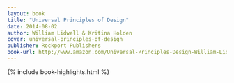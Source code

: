 ```yaml
---
layout: book
title: "Universal Principles of Design"
date: 2014-08-02
author: William Lidwell & Kritina Holden
cover: universal-principles-of-design
publisher: Rockport Publishers
book-url: http://www.amazon.com/Universal-Principles-Design-William-Lidwell-ebook/dp/B003M6A2FW/
---
```


{% include book-highlights.html %}
